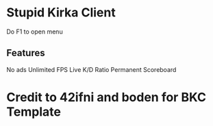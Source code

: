 # Stupid Kirka Client

Do F1 to open menu

## Features
No ads
Unlimited FPS
Live K/D Ratio
Permanent Scoreboard

# Credit to 42ifni and boden for BKC Template
